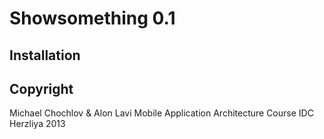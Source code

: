 Showsomething 0.1
===================================================


Installation
---------------------------------------------------



Copyright
---------------------------------------------------
Michael Chochlov & Alon Lavi
Mobile Application Architecture Course
IDC Herzliya
2013